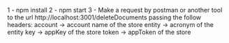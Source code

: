 1 - npm install
2 - npm start
3 - Make a request by postman or another tool to the url http://localhost:3001/deleteDocuments
passing the follow headers:
    account -> account name of the store
    entity -> acronym of the entity
    key -> appKey of the store
    token -> appToken of the store